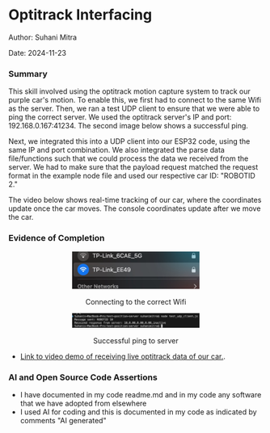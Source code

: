#  Optitrack Interfacing 

Author: Suhani Mitra

Date: 2024-11-23

### Summary

This skill involved using the optitrack motion capture system to track our purple car's motion. To enable this, we first had to connect to the same Wifi as the server. Then, we ran a test UDP client to ensure that we were able to ping the correct server. We used the optitrack server's IP and port: 192.168.0.167:41234. The second image below shows a successful ping.

Next, we integrated this into a UDP client into our ESP32 code, using the same IP and port combination. We also integrated the parse data file/functions such that we could process the data we received from the server. We had to make sure that the payload request matched the request format in the example node file and used our respective car ID: "ROBOTID 2."

The video below shows real-time tracking of our car, where the coordinates update once the car moves. The console coordinates update after we move the car.

### Evidence of Completion

<p align="center">
<img src="./images/connect.jpeg" width="50%">
</p>
<p align="center">
Connecting to the correct Wifi
</p>

<p align="center">
<img src="./images/ping.png" width="50%">
</p>
<p align="center">
Successful ping to server
</p>

- [Link to video demo of receiving live optitrack data of our car.](https://drive.google.com/file/d/1H83EnfFUOYq14V4x0tLbQ7AH3Mz9F9WL/view?usp=drive_link).

### AI and Open Source Code Assertions

- I have documented in my code readme.md and in my code any
software that we have adopted from elsewhere
- I used AI for coding and this is documented in my code as
indicated by comments "AI generated" 



